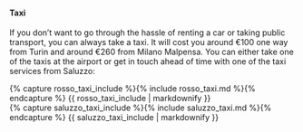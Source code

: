 #### Taxi

  If you don’t want to go through the hassle of renting a car or taking public transport, you can always take a taxi. It will cost you around €100 one way from Turin and around €260 from Milano Malpensa.
  You can either take one of the taxis at the airport or get in touch ahead of time with one of the taxi services from Saluzzo: 

<div class="half info">
{% capture rosso_taxi_include %}{% include rosso_taxi.md %}{% endcapture %}
{{ rosso_taxi_include | markdownify }}
</div><div class="half info">
{% capture saluzzo_taxi_include %}{% include saluzzo_taxi.md %}{% endcapture %}
{{ saluzzo_taxi_include | markdownify }}
</div>

